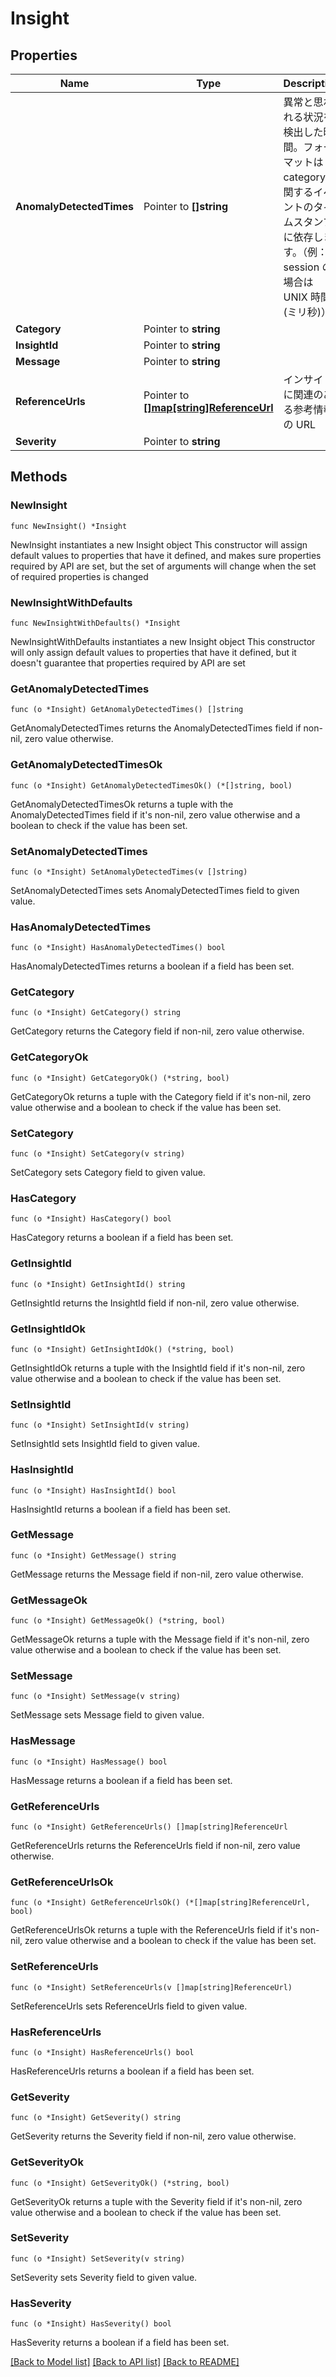 # Insight

## Properties

Name | Type | Description | Notes
------------ | ------------- | ------------- | -------------
**AnomalyDetectedTimes** | Pointer to **[]string** | 異常と思われる状況を検出した時間。フォーマットは category に関するイベントのタイムスタンプに依存します。（例：session の場合は UNIX 時間 (ミリ秒)） | [optional] 
**Category** | Pointer to **string** |  | [optional] 
**InsightId** | Pointer to **string** |  | [optional] 
**Message** | Pointer to **string** |  | [optional] 
**ReferenceUrls** | Pointer to [**[]map[string]ReferenceUrl**](map[string]ReferenceUrl.md) | インサイトに関連のある参考情報の URL | [optional] 
**Severity** | Pointer to **string** |  | [optional] 

## Methods

### NewInsight

`func NewInsight() *Insight`

NewInsight instantiates a new Insight object
This constructor will assign default values to properties that have it defined,
and makes sure properties required by API are set, but the set of arguments
will change when the set of required properties is changed

### NewInsightWithDefaults

`func NewInsightWithDefaults() *Insight`

NewInsightWithDefaults instantiates a new Insight object
This constructor will only assign default values to properties that have it defined,
but it doesn't guarantee that properties required by API are set

### GetAnomalyDetectedTimes

`func (o *Insight) GetAnomalyDetectedTimes() []string`

GetAnomalyDetectedTimes returns the AnomalyDetectedTimes field if non-nil, zero value otherwise.

### GetAnomalyDetectedTimesOk

`func (o *Insight) GetAnomalyDetectedTimesOk() (*[]string, bool)`

GetAnomalyDetectedTimesOk returns a tuple with the AnomalyDetectedTimes field if it's non-nil, zero value otherwise
and a boolean to check if the value has been set.

### SetAnomalyDetectedTimes

`func (o *Insight) SetAnomalyDetectedTimes(v []string)`

SetAnomalyDetectedTimes sets AnomalyDetectedTimes field to given value.

### HasAnomalyDetectedTimes

`func (o *Insight) HasAnomalyDetectedTimes() bool`

HasAnomalyDetectedTimes returns a boolean if a field has been set.

### GetCategory

`func (o *Insight) GetCategory() string`

GetCategory returns the Category field if non-nil, zero value otherwise.

### GetCategoryOk

`func (o *Insight) GetCategoryOk() (*string, bool)`

GetCategoryOk returns a tuple with the Category field if it's non-nil, zero value otherwise
and a boolean to check if the value has been set.

### SetCategory

`func (o *Insight) SetCategory(v string)`

SetCategory sets Category field to given value.

### HasCategory

`func (o *Insight) HasCategory() bool`

HasCategory returns a boolean if a field has been set.

### GetInsightId

`func (o *Insight) GetInsightId() string`

GetInsightId returns the InsightId field if non-nil, zero value otherwise.

### GetInsightIdOk

`func (o *Insight) GetInsightIdOk() (*string, bool)`

GetInsightIdOk returns a tuple with the InsightId field if it's non-nil, zero value otherwise
and a boolean to check if the value has been set.

### SetInsightId

`func (o *Insight) SetInsightId(v string)`

SetInsightId sets InsightId field to given value.

### HasInsightId

`func (o *Insight) HasInsightId() bool`

HasInsightId returns a boolean if a field has been set.

### GetMessage

`func (o *Insight) GetMessage() string`

GetMessage returns the Message field if non-nil, zero value otherwise.

### GetMessageOk

`func (o *Insight) GetMessageOk() (*string, bool)`

GetMessageOk returns a tuple with the Message field if it's non-nil, zero value otherwise
and a boolean to check if the value has been set.

### SetMessage

`func (o *Insight) SetMessage(v string)`

SetMessage sets Message field to given value.

### HasMessage

`func (o *Insight) HasMessage() bool`

HasMessage returns a boolean if a field has been set.

### GetReferenceUrls

`func (o *Insight) GetReferenceUrls() []map[string]ReferenceUrl`

GetReferenceUrls returns the ReferenceUrls field if non-nil, zero value otherwise.

### GetReferenceUrlsOk

`func (o *Insight) GetReferenceUrlsOk() (*[]map[string]ReferenceUrl, bool)`

GetReferenceUrlsOk returns a tuple with the ReferenceUrls field if it's non-nil, zero value otherwise
and a boolean to check if the value has been set.

### SetReferenceUrls

`func (o *Insight) SetReferenceUrls(v []map[string]ReferenceUrl)`

SetReferenceUrls sets ReferenceUrls field to given value.

### HasReferenceUrls

`func (o *Insight) HasReferenceUrls() bool`

HasReferenceUrls returns a boolean if a field has been set.

### GetSeverity

`func (o *Insight) GetSeverity() string`

GetSeverity returns the Severity field if non-nil, zero value otherwise.

### GetSeverityOk

`func (o *Insight) GetSeverityOk() (*string, bool)`

GetSeverityOk returns a tuple with the Severity field if it's non-nil, zero value otherwise
and a boolean to check if the value has been set.

### SetSeverity

`func (o *Insight) SetSeverity(v string)`

SetSeverity sets Severity field to given value.

### HasSeverity

`func (o *Insight) HasSeverity() bool`

HasSeverity returns a boolean if a field has been set.


[[Back to Model list]](../README.md#documentation-for-models) [[Back to API list]](../README.md#documentation-for-api-endpoints) [[Back to README]](../README.md)


